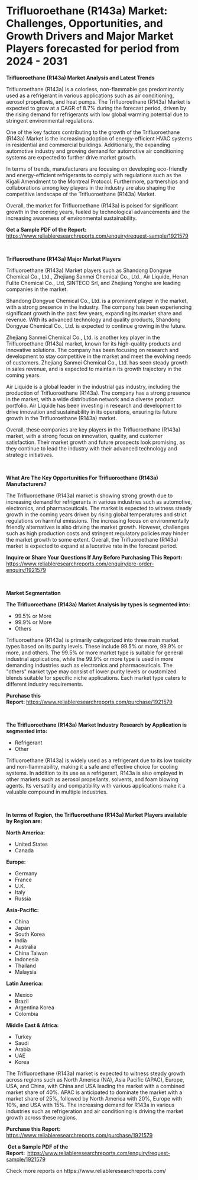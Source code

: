 <p><h1>Trifluoroethane (R143a) Market: Challenges, Opportunities, and Growth Drivers and Major Market Players forecasted for period from 2024 - 2031</h1></p><p><strong>Trifluoroethane (R143a) Market Analysis and Latest Trends</strong></p>
<p><p>Trifluoroethane (R143a) is a colorless, non-flammable gas predominantly used as a refrigerant in various applications such as air conditioning, aerosol propellants, and heat pumps. The Trifluoroethane (R143a) Market is expected to grow at a CAGR of 8.7% during the forecast period, driven by the rising demand for refrigerants with low global warming potential due to stringent environmental regulations.</p><p>One of the key factors contributing to the growth of the Trifluoroethane (R143a) Market is the increasing adoption of energy-efficient HVAC systems in residential and commercial buildings. Additionally, the expanding automotive industry and growing demand for automotive air conditioning systems are expected to further drive market growth.</p><p>In terms of trends, manufacturers are focusing on developing eco-friendly and energy-efficient refrigerants to comply with regulations such as the Kigali Amendment to the Montreal Protocol. Furthermore, partnerships and collaborations among key players in the industry are also shaping the competitive landscape of the Trifluoroethane (R143a) Market.</p><p>Overall, the market for Trifluoroethane (R143a) is poised for significant growth in the coming years, fueled by technological advancements and the increasing awareness of environmental sustainability.</p></p>
<p><strong>Get a Sample PDF of the Report:&nbsp;</strong> <a href="https://www.reliableresearchreports.com/enquiry/request-sample/1921579">https://www.reliableresearchreports.com/enquiry/request-sample/1921579</a></p>
<p>&nbsp;</p>
<p><strong>Trifluoroethane (R143a) Major Market Players</strong></p>
<p><p>Trifluoroethane (R143a) Market players such as Shandong Dongyue Chemical Co., Ltd., Zhejiang Sanmei Chemical Co., Ltd., Air Liquide, Henan Fulite Chemical Co., Ltd, SINTECO Srl, and Zhejiang Yonghe are leading companies in the market. </p><p>Shandong Dongyue Chemical Co., Ltd. is a prominent player in the market, with a strong presence in the industry. The company has been experiencing significant growth in the past few years, expanding its market share and revenue. With its advanced technology and quality products, Shandong Dongyue Chemical Co., Ltd. is expected to continue growing in the future.</p><p>Zhejiang Sanmei Chemical Co., Ltd. is another key player in the Trifluoroethane (R143a) market, known for its high-quality products and innovative solutions. The company has been focusing on research and development to stay competitive in the market and meet the evolving needs of customers. Zhejiang Sanmei Chemical Co., Ltd. has seen steady growth in sales revenue, and is expected to maintain its growth trajectory in the coming years.</p><p>Air Liquide is a global leader in the industrial gas industry, including the production of Trifluoroethane (R143a). The company has a strong presence in the market, with a wide distribution network and a diverse product portfolio. Air Liquide has been investing in research and development to drive innovation and sustainability in its operations, ensuring its future growth in the Trifluoroethane (R143a) market.</p><p>Overall, these companies are key players in the Trifluoroethane (R143a) market, with a strong focus on innovation, quality, and customer satisfaction. Their market growth and future prospects look promising, as they continue to lead the industry with their advanced technology and strategic initiatives.</p></p>
<p>&nbsp;</p>
<p><strong>What Are The Key Opportunities For Trifluoroethane (R143a) Manufacturers?</strong></p>
<p><p>The Trifluoroethane (R143a) market is showing strong growth due to increasing demand for refrigerants in various industries such as automotive, electronics, and pharmaceuticals. The market is expected to witness steady growth in the coming years driven by rising global temperatures and strict regulations on harmful emissions. The increasing focus on environmentally friendly alternatives is also driving the market growth. However, challenges such as high production costs and stringent regulatory policies may hinder the market growth to some extent. Overall, the Trifluoroethane (R143a) market is expected to expand at a lucrative rate in the forecast period.</p></p>
<p><strong>Inquire or Share Your Questions If Any Before Purchasing This Report:</strong> <a href="https://www.reliableresearchreports.com/enquiry/pre-order-enquiry/1921579">https://www.reliableresearchreports.com/enquiry/pre-order-enquiry/1921579</a></p>
<p>&nbsp;</p>
<p><strong>Market Segmentation</strong></p>
<p><strong>The Trifluoroethane (R143a) Market Analysis by types is segmented into:</strong></p>
<p><ul><li>99.5% or More</li><li>99.9% or More</li><li>Others</li></ul></p>
<p><p>Trifluoroethane (R143a) is primarily categorized into three main market types based on its purity levels. These include 99.5% or more, 99.9% or more, and others. The 99.5% or more market type is suitable for general industrial applications, while the 99.9% or more type is used in more demanding industries such as electronics and pharmaceuticals. The "others" market type may consist of lower purity levels or customized blends suitable for specific niche applications. Each market type caters to different industry requirements.</p></p>
<p><strong>Purchase this Report:&nbsp;</strong><a href="https://www.reliableresearchreports.com/purchase/1921579">https://www.reliableresearchreports.com/purchase/1921579</a></p>
<p>&nbsp;</p>
<p><strong>The Trifluoroethane (R143a) Market Industry Research by Application is segmented into:</strong></p>
<p><ul><li>Refrigerant</li><li>Other</li></ul></p>
<p><p>Trifluoroethane (R143a) is widely used as a refrigerant due to its low toxicity and non-flammability, making it a safe and effective choice for cooling systems. In addition to its use as a refrigerant, R143a is also employed in other markets such as aerosol propellants, solvents, and foam blowing agents. Its versatility and compatibility with various applications make it a valuable compound in multiple industries.</p></p>
<p>&nbsp;</p>
<p><strong>In terms of Region, the Trifluoroethane (R143a) Market Players available by Region are:</strong></p>
<p>
    <p> <strong> North America: </strong>
        <ul>
            <li>United States</li>
            <li>Canada</li>
        </ul>
        </p> 
    <p> <strong> Europe: </strong>
        <ul>
            <li>Germany</li>
            <li>France</li>
            <li>U.K.</li>
            <li>Italy</li>
            <li>Russia</li>
        </ul>
        </p> 
    <p> <strong> Asia-Pacific: </strong>
        <ul>
            <li>China</li>
            <li>Japan</li>
            <li>South Korea</li>
            <li>India</li>
            <li>Australia</li>
            <li>China Taiwan</li>
            <li>Indonesia</li>
            <li>Thailand</li>
            <li>Malaysia</li>
        </ul>
        </p> 
    <p> <strong> Latin America: </strong>
        <ul>
            <li>Mexico</li>
            <li>Brazil</li>
            <li>Argentina Korea</li>
            <li>Colombia</li>
        </ul>
        </p> 
    <p> <strong> Middle East & Africa: </strong>
        <ul>
            <li>Turkey</li>
            <li>Saudi</li>
            <li>Arabia</li>
            <li>UAE</li>
            <li>Korea</li>
        </ul>
    </p>
    </p>
<p><p>The Trifluoroethane (R143a) market is expected to witness steady growth across regions such as North America (NA), Asia Pacific (APAC), Europe, USA, and China, with China and USA leading the market with a combined market share of 40%. APAC is anticipated to dominate the market with a market share of 25%, followed by North America with 20%, Europe with 10%, and USA with 15%. The increasing demand for R143a in various industries such as refrigeration and air conditioning is driving the market growth across these regions.</p></p>
<p><strong>Purchase this Report: </strong><a href="https://www.reliableresearchreports.com/purchase/1921579">https://www.reliableresearchreports.com/purchase/1921579</a></p>
<p>&nbsp;<strong>Get a Sample PDF of the Report:&nbsp;&nbsp;</strong><a href="https://www.reliableresearchreports.com/enquiry/request-sample/1921579">https://www.reliableresearchreports.com/enquiry/request-sample/1921579</a></p>
<p><strong></strong></p>
<p>Check more reports on https://www.reliableresearchreports.com/</p>